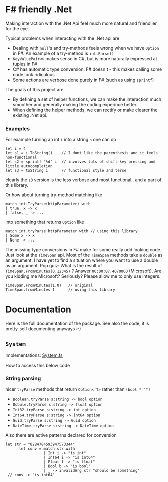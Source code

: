 # F# friendly .Net 

Making interaction with the .Net Api feel much more natural and friendlier for the eye.

Typical problems when interacting with the .Net api are
  * Dealing with `null`'s and try-methods feels wrong when we have `Option` in F#. An example of a try-method is `int.Parse()`
  * `KeyValuePair<>` makes sense in C#, but is more naturally expressed at tuples in F#
  * C# has automatic type conversion, F# doesn't - this makes calling some code look ridiculous
  * Some actions are verbose done purely in F# (such as using `sprintf`)

The goals of this project are

  * By defining a set of helper functions, we can make the interaction much smoother and generally making the coding experince better.
  * When defining the helper methods, we can rectify or make clearer the existing .Net api.


### Examples 

For example turning an int `i` into a string `s` one can do

```F#
let i = 4
let s1 = i.ToString()    // I dont like the parenthesis and it feels non-functional
let s2 = sprintf "%d" i  // involves lots of shift-key pressing and little autocompletion
let s3 = toString i      // functional style and terse
```
clearly the `s3` version is the less verbose and most functional.. and a part of this library.

Or how about turning try-method matching like 

```F#
match int.TryParse(httpParameter) with
| true, x -> x
| false, _ -> ...
```

into something that returns `Option` like

```F#
match int.tryParse httpParameter with // using this library
| Some x -> x
| None -> ...
```

The missing type conversions in F# make for some really odd looking code. Just look at the `TimeSpan` api. Most of the `TimeSpan` methods take a `double` as an argument. 
I have yet to find a situation where you want to use a double as an argument. 
Pop quiz: What is the result of `TimeSpan.FromMinutes(0.12345)` ? Answer `00:00:07.4070000` ([Microsoft](https://msdn.microsoft.com/en-us/library/system.timespan.fromminutes%28v=vs.110%29.asp)). 
Are you kidding me Microsoft? Seriously? Please allow me to only use integers.

```F#
TimeSpan.FromMinutes(1.0)   // original
TimeSpan.fromMinutes 1      // using this library
```


# Documentation

Here is the full documentation of the package. See also the code, it is pretty-self documenting anyways :-)


## `System`

Implementations: [System.fs](https://github.com/FSharpFriends/FSharpFriendlyDotNet/blob/master/FriendlyDotNet/System.fs)

How to access this below code 


### String parsing

nicer `tryParse` methods that return `Option<'T>` rather than `(bool * 'T)`

* `Boolean.tryParse s:string -> bool option` 
* `Dobule.tryParse s:string -> float option` 
* `Int32.tryParse s:string -> int option` 
* `Int64.tryParse s:string -> int64 option` 
* `Guid.tryParse s:string -> Guid option` 
* `DateTime.tryParse s:string -> DateTime option` 

Also there are active patterns declared for conversion

```F#
let str = "8284784593947573344"
      let conv = match str with
                 | Int i -> "is int"
                 | Int64 i -> "is int64"
                 | Float f -> "is float"
                 | Bool b -> "is bool"
                 | _ -> invalidArg str "should be something"
 // conv -> "is int64"
```


